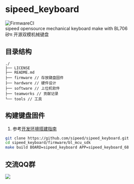 # sipeed_keyboard
![FirmwareCI](https://github.com/sipeed/sipeed_keyboard/actions/workflows/build_firmware.yml/badge.svg) <br>
sipeed opensource mechanical keyboard make with BL706 <br>
矽π 开源双模机械键盘



## 目录结构
```
./
├── LICENSE
├── README.md
├── firmware // 存放键盘固件
├── hardware // 硬件设计
├── software // 上位机软件
├── teamworks // 贡献记录
└── tools // 工具
```

## 构建键盘固件
1. 参考[开发环境搭建指南](http://bouffalolab.gitee.io/bl_mcu_sdk/get_started/index.html)

```sh
git clone https://github.com/sipeed/sipeed_keyboard.git
cd sipeed_keyboard/firmware/bl_mcu_sdk
make build BOARD=sipeed_keyboard APP=sipeed_keyboard_68

```
## 交流QQ群
![](https://img.hackx.cc/img/qrcode_1626271263202.jpg)